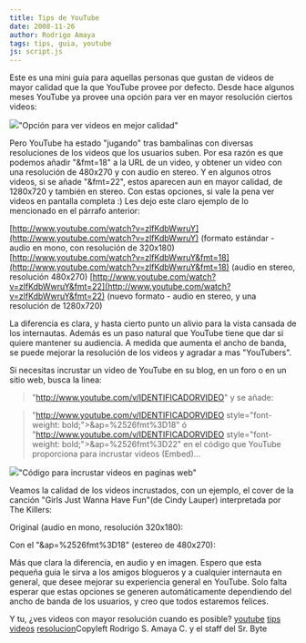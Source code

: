 ```yaml
---
title: Tips de YouTube
date: 2008-11-26
author: Rodrigo Amaya
tags: tips, guia, youtube
js: script.js
---
```


Este es una mini guía para aquellas personas que gustan de videos de mayor calidad
      que la que YouTube provee por defecto.
Desde hace algunos
      meses YouTube ya provee una opción para ver en mayor resolución ciertos videos:

[![](http://1.bp.blogspot.com/_ayvorITawE4/SS1NTr3fZFI/AAAAAAAABdQ/cVPhIxBqN7Y/s320/youtubehdopcion.jpg)](http://1.bp.blogspot.com/_ayvorITawE4/SS1NTr3fZFI/AAAAAAAABdQ/cVPhIxBqN7Y/s1600-h/youtubehdopcion.jpg)"Opción para ver videos en
      mejor calidad"

Pero YouTube ha
      estado "jugando" tras bambalinas con diversas resoluciones de los videos que los usuarios
      suben. Por esa razón es que podemos añadir "&fmt=18" a la URL de un video, y obtener un video con una
      resolución de 480x270 y con audio en stereo. Y en algunos otros videos, si se añade "&fmt=22", estos aparecen aun en mayor
      calidad, de 1280x720 y también en stereo. Con estas opciones, si vale la pena ver videos en
      pantalla completa :)
Les dejo este claro ejemplo de lo mencionado en el párrafo
      anterior:

[http://www.youtube.com/watch?v=zlfKdbWwruY](http://www.youtube.com/watch?v=zlfKdbWwruY) (formato estándar - audio en mono, con resolución de 320x180)
[http://www.youtube.com/watch?v=zlfKdbWwruY&fmt=18](http://www.youtube.com/watch?v=zlfKdbWwruY&fmt=18) (audio en stereo,
      resolución 480x270)
[http://www.youtube.com/watch?v=zlfKdbWwruY&fmt=22](http://www.youtube.com/watch?v=zlfKdbWwruY&fmt=22) (nuevo formato - audio en
      stereo, y una resolución de 1280x720)

La diferencia es clara, y hasta
      cierto punto un alivio para la vista cansada de los internautas. Además es un paso natural que
      YouTube tiene que dar si quiere mantener su audiencia. A medida que aumenta el ancho de banda,
      se puede mejorar la resolución de los videos y agradar a mas "YouTubers".

Si necesitas incrustar un video de YouTube en su blog, en un foro o en un sitio web,
      busca la linea:

> "http://www.youtube.com/v/IDENTIFICADORVIDEO"
y se
      añade:

> "http://www.youtube.com/v/IDENTIFICADORVIDEO style="font-weight:
> bold;">&ap=%2526fmt%3D18"
ó
> "http://www.youtube.com/v/IDENTIFICADORVIDEO style="font-weight: bold;">&ap=%2526fmt%3D22"
en el
      código que YouTube proporciona para incrustar videos (Embed)...

[![](http://2.bp.blogspot.com/_ayvorITawE4/SS1WaD8GtlI/AAAAAAAABdY/KRT_MPtehDo/s320/embedvideocodigo.jpg)](http://2.bp.blogspot.com/_ayvorITawE4/SS1WaD8GtlI/AAAAAAAABdY/KRT_MPtehDo/s1600-h/embedvideocodigo.jpg)"Código para incrustar
      videos en paginas web"

Veamos la
      calidad de los videos incrustados, con un ejemplo, el cover de la canción "Girls Just Wanna
      Have Fun"(de Cindy Lauper) interpretada por The Killers:

Original (audio en mono, resolución 320x180):

Con el
      "&ap=%2526fmt%3D18" (estereo de
      480x270):

Más que clara la diferencia, en audio y en imagen. Espero que esta pequeña guia le sirva
      a los amigos blogueros y a cualquier internauta en general, que desee mejorar su experiencia
      general en YouTube. Solo falta esperar que estas opciones se generen automáticamente
      dependiendo del ancho de banda de los usuarios, y creo que todos estaremos felices.

Y tu, ¿ves videos con mayor resolución cuando es posible?
[youtube](http://www.blogalaxia.com/tags/youtube) [tips](http://www.blogalaxia.com/tags/tips) [videos](http://www.blogalaxia.com/tags/videos) [resolucion](http://www.blogalaxia.com/tags/resolucion)Copyleft Rodrigo S. Amaya C. y el staff del Sr.
      Byte